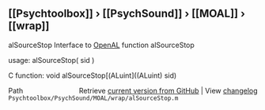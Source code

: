 ## [[Psychtoolbox]] &#8250; [[PsychSound]] &#8250; [[MOAL]] &#8250; [[wrap]]

alSourceStop  Interface to [OpenAL](OpenAL) function alSourceStop  
  
usage:  alSourceStop( sid )  
  
C function:  void alSourceStop[(ALuint]((ALuint) sid)  




<div class="code_header" style="text-align:right;">
  <span style="float:left;">Path&nbsp;&nbsp;</span> <span class="counter">Retrieve <a href=
  "https://raw.github.com/Psychtoolbox-3/Psychtoolbox-3/beta/Psychtoolbox/PsychSound/MOAL/wrap/alSourceStop.m">current version from GitHub</a> | View <a href=
  "https://github.com/Psychtoolbox-3/Psychtoolbox-3/commits/beta/Psychtoolbox/PsychSound/MOAL/wrap/alSourceStop.m">changelog</a></span>
</div>
<div class="code">
  <code>Psychtoolbox/PsychSound/MOAL/wrap/alSourceStop.m</code>
</div>

